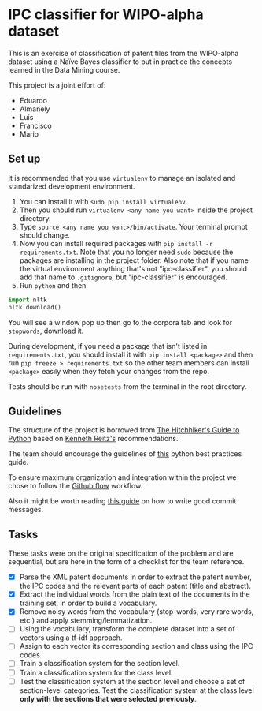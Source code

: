 # IPC classifier for WIPO-alpha dataset

This is an exercise of classification of patent files from the WIPO-alpha dataset using a Naïve 
Bayes classifier to put in practice the concepts learned in the Data Mining course.

This project is a joint effort of:
* Eduardo
* Almanely
* Luis
* Francisco
* Mario

## Set up
It is recommended that you use `virtualenv` to manage an isolated and standarized development environment. 
1. You can install it with `sudo pip install virtualenv`. 
2. Then you should run `virtualenv <any name you want>` inside the project directory.
3. Type `source <any name you want>/bin/activate`. Your terminal prompt should change.
4. Now you can install required packages with `pip install -r requirements.txt`. Note that you no longer need `sudo` because the packages are installing in the project folder. Also note that if you name the virtual environment anything that's not "ipc-classifier", you should add that name to `.gitignore`, but "ipc-classifier" is encouraged.
5. Run `python` and then

```python
import nltk
nltk.download()
```
	
You will see a window pop up then go to the corpora tab and look for `stopwords`, download it.

During development, if you need a package that isn't listed in `requirements.txt`, you should install it with `pip install <package>` and then run `pip freeze > requirements.txt` so the other team members can install `<package>` easily when they fetch your changes from the repo.

Tests should be run with `nosetests` from the terminal in the root directory.

## Guidelines
The structure of the project is borrowed from [The Hitchhiker's Guide to Python](http://python-guide-pt-br.readthedocs.io/en/latest/writing/structure/) based on [Kenneth Reitz's](https://github.com/kennethreitz/samplemod) recommendations.

The team should encourage the guidelines of [this](https://gist.github.com/sloria/7001839) python best practices guide.

To ensure maximum organization and integration within the project we chose to follow the [Github flow](https://guides.github.com/introduction/flow/) workflow.

Also it might be worth reading [this guide](https://chris.beams.io/posts/git-commit/) on how to write good commit messages.

## Tasks
These tasks were on the original specification of the problem and are sequential, but are here in the form of a checklist for the team reference.

- [X] Parse the XML patent documents in order to extract the patent number, the IPC codes and the relevant parts of each patent (title and abstract).
- [X] Extract the individual words from the plain text of the documents in the training set, in order to build a vocabulary.
- [X] Remove noisy words from the vocabulary (stop-words, very rare words, etc.) and apply stemming/lemmatization.
- [ ] Using the vocabulary, transform the complete dataset into a set of vectors using a tf-idf approach.
- [ ] Assign to each vector its corresponding section and class using the IPC codes.
- [ ] Train a classification system for the section level.
- [ ] Train a classification system for the class level.
- [ ] Test the classification system at the section level and choose a set of section-level categories. Test the classification system at the class level **only with the sections that were selected previously**.
